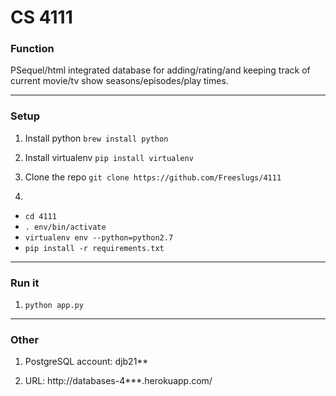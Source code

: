 # CS 4111

### Function
PSequel/html integrated database for adding/rating/and keeping track of current movie/tv show seasons/episodes/play times.

------
### Setup 

1. Install python
`brew install python`

2. Install virtualenv 
`pip install virtualenv`

3. Clone the repo
`git clone https://github.com/Freeslugs/4111`

4. 
  - `cd 4111`
  - `. env/bin/activate`
  - `virtualenv env --python=python2.7`
  - `pip install -r requirements.txt`

------
### Run it 
1. `python app.py`

------
### Other
1) PostgreSQL account: djb21**

2) URL: http://databases-4***.herokuapp.com/
